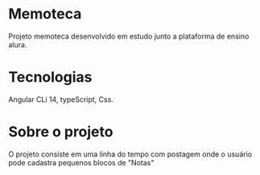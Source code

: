 # Memoteca
<p>Projeto memoteca desenvolvido em estudo junto a plataforma de ensino alura.<p>

# Tecnologias

<p>Angular CLi 14, typeScript, Css.</p>

# Sobre o projeto

<p>O projeto consiste em uma linha do tempo com postagem onde o usuário pode cadastra pequenos blocos de "Notas"</p>
